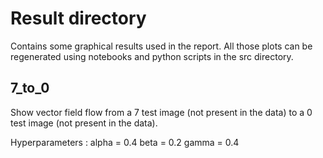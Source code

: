 # Result directory

Contains some graphical results used in the report. All those plots can be regenerated
using notebooks and python scripts in the src directory.

## 7_to_0

Show vector field flow from a 7 test image (not present in the data)
to a 0 test image (not present in the data).

Hyperparameters : 
alpha = 0.4
beta = 0.2
gamma = 0.4

